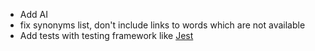 - Add AI
- fix synonyms list, don't include links to words which are not available
- Add tests with testing framework like [Jest](https://jestjs.io)
